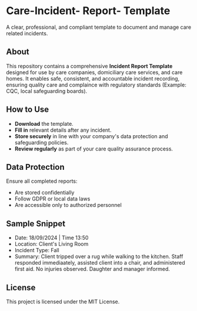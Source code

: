 # Care-Incident- Report- Template
A clear, professional, and compliant template to document and manage care related incidents.

## About
This repository contains a comprehensive **Incident Report Template** designed for use by care companies, domiciliary care services, and care homes. It enables safe, consistent, and accountable incident recording, ensuring quality care and complaince with regulatory standards (Example: CQC, local safeguarding boards).

## How to Use
- **Download** the template.
- **Fill in** relevant details after any incident.
- **Store securely** in line with your company's data protection and safeguarding policies.
- **Review regularly** as part of your care quality assurance process.

## Data Protection
  Ensure all completed reports:
   - Are stored confidentially
   - Follow GDPR or local data laws
   - Are accessible only to authorized personnel
 
 ## Sample Snippet
   -  Date: 18/09/2024 | Time 13:50
   -  Location: Client's Living Room
   -  Incident Type: Fall
   -  Summary: Client tripped over a rug while walking to the kitchen. Staff responded  immediaately, assisted client into a chair, and administered first aid. No injuries observed. Daughter and manager informed.

## License
 This project is licensed under the MIT License.

